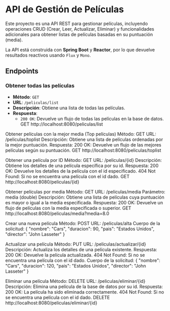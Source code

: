 # API de Gestión de Películas

Este proyecto es una API REST para gestionar películas, incluyendo operaciones CRUD (Crear, Leer, Actualizar, Eliminar) y funcionalidades adicionales para obtener listas de películas basadas en su puntuación (media).

La API está construida con **Spring Boot** y **Reactor**, por lo que devuelve resultados reactivos usando `Flux` y `Mono`.

## Endpoints

### Obtener todas las películas
- **Método**: `GET`
- **URL**: `/peliculas/list`
- **Descripción**: Obtiene una lista de todas las películas.
- **Respuesta**:
  - `200 OK`: Devuelve un flujo de todas las películas en la base de datos.
GET http://localhost:8080/peliculas/list


Obtener películas con la mejor media (Top películas)
Método: GET
URL: /peliculas/toplist
Descripción: Obtiene una lista de películas ordenadas por la mejor puntuación.
Respuesta:
200 OK: Devuelve un flujo de las mejores películas según su puntuación.
GET http://localhost:8080/peliculas/toplist

Obtener una película por ID
Método: GET
URL: /peliculas/{id}
Descripción: Obtiene los detalles de una película específica por su id.
Respuesta:
200 OK: Devuelve los detalles de la película con el id especificado.
404 Not Found: Si no se encuentra una película con el id dado.
GET http://localhost:8080/peliculas/{id}

Obtener películas por media
Método: GET
URL: /peliculas/media
Parámetro: media (double)
Descripción: Obtiene una lista de películas cuya puntuación es mayor o igual a la media especificada.
Respuesta:
200 OK: Devuelve un flujo de películas con la media especificada o superior.
GET http://localhost:8080/peliculas/media?media=8.0


Crear una nueva película
Método: POST
URL: /peliculas/alta
Cuerpo de la solicitud:
{
   "nombre": "Cars",
   "duracion": 90,
   "pais": "Estados Unidos",
   "director": "John Lasseter"
}


Actualizar una película
Método: PUT
URL: /peliculas/actualizar/{id}
Descripción: Actualiza los detalles de una película existente.
Respuesta:
200 OK: Devuelve la película actualizada.
404 Not Found: Si no se encuentra una película con el id dado.
Cuerpo de la solicitud:
{
   "nombre": "Cars",
   "duracion": 120,
   "pais": "Estados Unidos",
   "director": "John Lasseter"
}

Eliminar una película
Método: DELETE
URL: /peliculas/eliminar/{id}
Descripción: Elimina una película de la base de datos por su id.
Respuesta:
200 OK: La película ha sido eliminada correctamente.
404 Not Found: Si no se encuentra una película con el id dado.
DELETE http://localhost:8080/peliculas/eliminar/{id}



